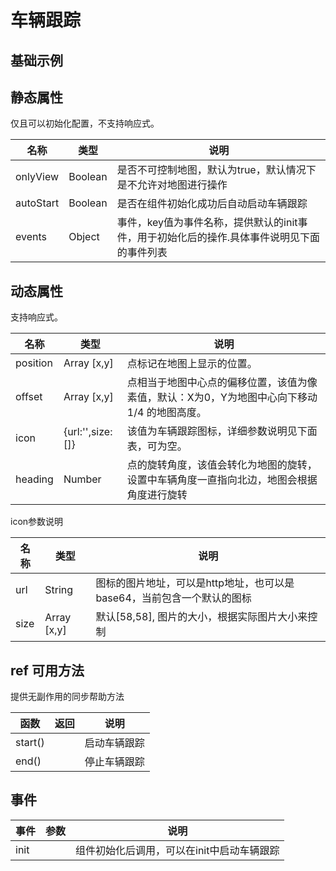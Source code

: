 # 车辆跟踪

## 基础示例

<vuep template="#example"></vuep>

<script v-pre type="text/x-template" id="example">

  <template>
    <div class="amap-page-container">
      <el-bmap vid="amapDemo" :zoom="zoom" :center="center" :tilt="75" class="amap-demo">
        <el-bmap-track ref="track" :heading="heading"  :position="position" :auto-start="true" :only-view="true" :events="{init: ()=>{/*startMove()*/}}"></el-bmap-track>
      </el-bmap>
    </div>
  </template>

  <style>
    .amap-demo {
      height: 600px;
    }
  </style>

  <script>
  
  function bearCar(preLonlat, currentLonlat) {
    let point1 = turf.point(preLonlat);
    let point2 = turf.point(currentLonlat);
    return turf.bearing(point1,point2);
  }
    let path = [[120.030407,31.812844],[120.030527,31.812852],[120.031171,31.812851],[120.033331,31.812821],[120.033492,31.812818],[120.033622,31.812816],[120.034306,31.812803],[120.035009,31.81279],[120.036215,31.812777],[120.036276,31.812776],[120.036617,31.81277],[120.03715,31.81277],[120.0372,31.812769],[120.038808,31.812749],[120.03916,31.812742],[120.039773,31.812731],[120.039914,31.812728],[120.040084,31.812725],[120.040647,31.812715],[120.040918,31.81271],[120.041702,31.812695],[120.041702,31.812695],[120.041692,31.812606],[120.041591,31.811567],[120.04153,31.811268],[120.041358,31.810401],[120.040984,31.807557],[120.040741,31.805661],[120.04073,31.805321],[120.04076,31.80512],[120.04091,31.803797],[120.040919,31.803647],[120.040929,31.803447],[120.040638,31.803452],[120.040537,31.803454],[120.035895,31.803541],[120.035895,31.803541],[120.035633,31.803546]];
  
    module.exports = {
      name: 'bmap-page',
      data() {
        
        return {
          zoom: 21,
          center: [path[0][0], path[0][1]],
          heading: 0,
          index: 1,
          position: [path[0][0], path[0][1]]
        };
      },
      mounted(){
        this.moveCar();
      },
      methods: {
        startMove(){
            this.$refs.track.start();
        },
        moveCar(){
            let prePoint,point;
            if(this.index === path.length){
                prePoint = path[path.length-1];
                point = path[0];
                this.index = 0;
            }else{
                prePoint = path[this.index-1];
                point = path[this.index];
            }
            this.heading = bearCar(prePoint, point);
            this.position = point;
            this.index++;
            setTimeout(() => {
                this.moveCar();
            }, 1000)
        }
      }
    };
  </script>

</script>


## 静态属性
仅且可以初始化配置，不支持响应式。

名称 | 类型 | 说明
---|---|---|
onlyView | Boolean | 是否不可控制地图，默认为true，默认情况下是不允许对地图进行操作
autoStart | Boolean | 是否在组件初始化成功后自动启动车辆跟踪
events | Object | 事件，key值为事件名称，提供默认的init事件，用于初始化后的操作.具体事件说明见下面的事件列表

## 动态属性
支持响应式。

名称 | 类型 | 说明
---|---|---|
position | Array [x,y] | 点标记在地图上显示的位置。
offset | Array [x,y] | 点相当于地图中心点的偏移位置，该值为像素值，默认：X为0，Y为地图中心向下移动 1/4 的地图高度。
icon | {url:'',size:[]} | 该值为车辆跟踪图标，详细参数说明见下面表，可为空。
heading | Number | 点的旋转角度，该值会转化为地图的旋转，设置中车辆角度一直指向北边，地图会根据角度进行旋转

icon参数说明

名称 | 类型 | 说明
---|---|---|
url | String | 图标的图片地址，可以是http地址，也可以是base64，当前包含一个默认的图标
size | Array [x,y] | 默认[58,58], 图片的大小，根据实际图片大小来控制


## ref 可用方法
提供无副作用的同步帮助方法

函数 | 返回 | 说明
---|---|---|
start() |  | 启动车辆跟踪
end() |  | 停止车辆跟踪

## 事件

事件 | 参数 | 说明
---|---|---|
init |  | 组件初始化后调用，可以在init中启动车辆跟踪
